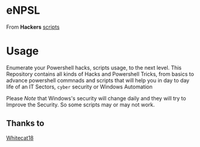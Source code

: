 # eNPSL
From **Hackers** [scripts](https://github.com/Whitecat18/Powershell-Scripts-for-Hackers-and-Pentesters)

# Usage
Enumerate your Powershell hacks, scripts usage, to the next level. This Repository contains all kinds of Hacks and Powershell Tricks, from basics to advance powershell commnads and scripts that will help you in day to day life of an IT Sectors, `cyber` security or Windows Automation

Please *Note* that Windows's security will change daily and they will try to Improve the Security. So some scripts may or may not work.

## Thanks to
[Whitecat18](https://github.com/Whitecat18/)
